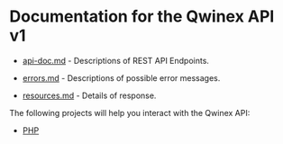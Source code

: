 # Documentation for the Qwinex API v1

* [api-doc.md](./api-doc.md) - 	Descriptions of REST API Endpoints.

* [errors.md](./errors.md) - Descriptions of possible error messages.

* [resources.md](./resources.md) - Details of response.


The following projects will help you interact with the Qwinex API:

* [PHP](https://github.com/qwinex-team/php-qwinex-api)
